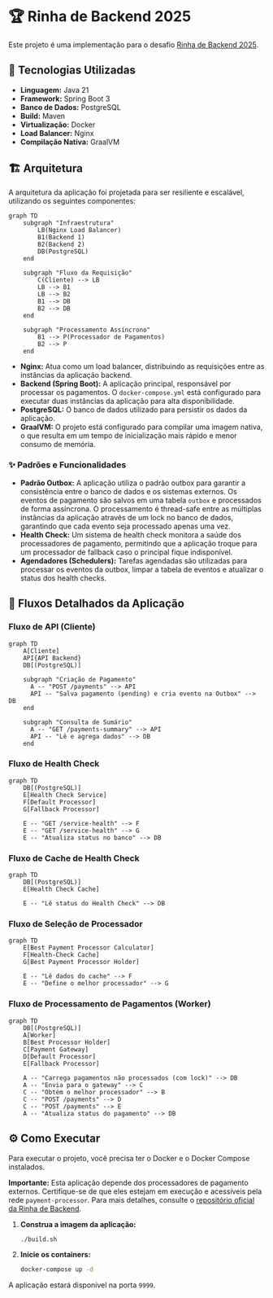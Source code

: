 # 🏆 Rinha de Backend 2025

Este projeto é uma implementação para o desafio [Rinha de Backend 2025](https://github.com/zanfranceschi/rinha-de-backend-2025/blob/main/INSTRUCOES.md).

## 🚀 Tecnologias Utilizadas

- **Linguagem:** Java 21
- **Framework:** Spring Boot 3
- **Banco de Dados:** PostgreSQL
- **Build:** Maven
- **Virtualização:** Docker
- **Load Balancer:** Nginx
- **Compilação Nativa:** GraalVM

## 🏗️ Arquitetura

A arquitetura da aplicação foi projetada para ser resiliente e escalável, utilizando os seguintes componentes:

```mermaid
graph TD
    subgraph "Infraestrutura"
        LB(Nginx Load Balancer)
        B1(Backend 1)
        B2(Backend 2)
        DB(PostgreSQL)
    end

    subgraph "Fluxo da Requisição"
        C(Cliente) --> LB
        LB --> B1
        LB --> B2
        B1 --> DB
        B2 --> DB
    end

    subgraph "Processamento Assíncrono"
        B1 --> P(Processador de Pagamentos)
        B2 --> P
    end
```


- **Nginx:** Atua como um load balancer, distribuindo as requisições entre as instâncias da aplicação backend.
- **Backend (Spring Boot):** A aplicação principal, responsável por processar os pagamentos. O `docker-compose.yml` está configurado para executar duas instâncias da aplicação para alta disponibilidade.
- **PostgreSQL:** O banco de dados utilizado para persistir os dados da aplicação.
- **GraalVM:** O projeto está configurado para compilar uma imagem nativa, o que resulta em um tempo de inicialização mais rápido e menor consumo de memória.

### ✨ Padrões e Funcionalidades

- **Padrão Outbox:** A aplicação utiliza o padrão outbox para garantir a consistência entre o banco de dados e os sistemas externos. Os eventos de pagamento são salvos em uma tabela `outbox` e processados de forma assíncrona. O processamento é thread-safe entre as múltiplas instâncias da aplicação através de um lock no banco de dados, garantindo que cada evento seja processado apenas uma vez.
- **Health Check:** Um sistema de health check monitora a saúde dos processadores de pagamento, permitindo que a aplicação troque para um processador de fallback caso o principal fique indisponível.
- **Agendadores (Schedulers):** Tarefas agendadas são utilizadas para processar os eventos da outbox, limpar a tabela de eventos e atualizar o status dos health checks.

## 🌊 Fluxos Detalhados da Aplicação

### Fluxo de API (Cliente)
```mermaid
graph TD
    A[Cliente]
    API{API Backend}
    DB[(PostgreSQL)]

    subgraph "Criação de Pagamento"
      A -- "POST /payments" --> API
      API -- "Salva pagamento (pending) e cria evento na Outbox" --> DB
    end

    subgraph "Consulta de Sumário"
      A -- "GET /payments-summary" --> API
      API -- "Lê e agrega dados" --> DB
    end
```

### Fluxo de Health Check
```mermaid
graph TD
    DB[(PostgreSQL)]
    E[Health Check Service]
    F[Default Processor]
    G[Fallback Processor]

    E -- "GET /service-health" --> F
    E -- "GET /service-health" --> G
    E -- "Atualiza status no banco" --> DB
```

### Fluxo de Cache de Health Check
```mermaid
graph TD
    DB[(PostgreSQL)]
    E[Health Check Cache]

    E -- "Lê status do Health Check" --> DB
```

### Fluxo de Seleção de Processador
```mermaid
graph TD
    E[Best Payment Processor Calculator]
    F[Health-Check Cache]
    G[Best Payment Processor Holder]

    E -- "Lê dados do cache" --> F
    E -- "Define o melhor processador" --> G
```

### Fluxo de Processamento de Pagamentos (Worker)
```mermaid
graph TD
    DB[(PostgreSQL)]
    A[Worker]
    B[Best Processor Holder]
    C[Payment Gateway]
    D[Default Processor]
    E[Fallback Processor]

    A -- "Carrega pagamentos não processados (com lock)" --> DB
    A -- "Envia para o gateway" --> C
    C -- "Obtém o melhor processador" --> B
    C -- "POST /payments" --> D
    C -- "POST /payments" --> E
    A -- "Atualiza status do pagamento" --> DB
```

## ⚙️ Como Executar

Para executar o projeto, você precisa ter o Docker e o Docker Compose instalados.

**Importante:** Esta aplicação depende dos processadores de pagamento externos. Certifique-se de que eles estejam em execução e acessíveis pela rede `payment-processor`. Para mais detalhes, consulte o [repositório oficial da Rinha de Backend](https://github.com/zanfranceschi/rinha-de-backend-2025).

1. **Construa a imagem da aplicação:**
   ```bash
   ./build.sh
   ```

2. **Inicie os containers:**
   ```bash
   docker-compose up -d
   ```

A aplicação estará disponível na porta `9999`.
